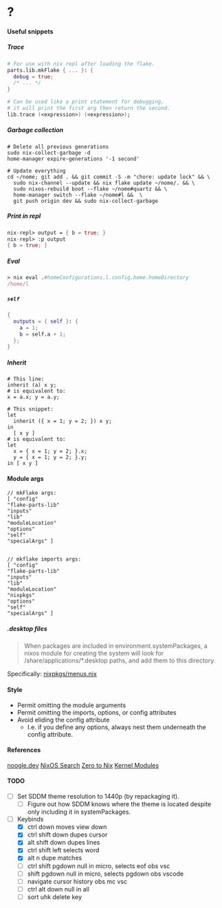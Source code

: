 # ?

#### Useful snippets

##### Trace

```nix
# For use with nix repl after loading the flake.
parts.lib.mkFlake { ... }: {
  debug = true;
  /* ... */
}

# Can be used like a print statement for debugging,
# it will print the first arg then return the second.
lib.trace (<expression>) (<expression>);
```

##### Garbage collection

```
# Delete all previous generations
sudo nix-collect-garbage -d
home-manager expire-generations '-1 second'

# Update everything
cd ~/nome; git add . && git commit -S -m "chore: update lock" && \
  sudo nix-channel --update && nix flake update ~/nome/. && \
  sudo nixos-rebuild boot --flake ~/nome#quartz && \
  home-manager switch --flake ~/nome#l &&  \
  git push origin dev && sudo nix-collect-garbage
```

##### Print in repl

```nix
nix-repl> output = { b = true; }
nix-repl> :p output
{ b = true; }
```

##### Eval

```nix
> nix eval .#homeConfigurations.l.config.home.homeDirectory
/home/l
```

##### `self`

```nix
{
  outputs = { self }: {
    a = 1;
    b = self.a + 1;
  };
}

```

##### Inherit

```
# This line:
inherit (a) x y;
# is equivalent to:
x = a.x; y = a.y;
```

```
# This snippet:
let
  inherit ({ x = 1; y = 2; }) x y;
in
  [ x y ]
# is equivalent to:
let
  x = { x = 1; y = 2; }.x;
  y = { x = 1; y = 2; }.y;
in [ x y ]
```

#### Module args

```
// mkFlake args:
[ "config"
"flake-parts-lib"
"inputs"
"lib"
"moduleLocation"
"options"
"self"
"specialArgs" ]


// mkflake imports args:
[ "config"
"flake-parts-lib"
"inputs"
"lib"
"moduleLocation"
"nixpkgs"
"options"
"self"
"specialArgs" ]
```

##### .desktop files

> When packages are included in environment.systemPackages, a nixos module for creating the system will look for <pkg>/share/applications/*.desktop paths, and add them to this directory.

Specifically: [nixpkgs/menus.nix](https://github.com/NixOS/nixpkgs/blob/7b2f9d4732d36d305d515f20c5caf7fe1961df80/nixos/modules/config/xdg/menus.nix)

#### Style

- Permit omitting the module arguments
- Permit omitting the imports, options, or config attributes
- Avoid eliding the config attribute
  - I.e. if you define any options, always nest them underneath the config attribute.

#### References

[noogle.dev](https://noogle.dev)
[NixOS Search](https://search.nixos.org/packages?channel=unstable)
[Zero to Nix](https://zero-to-nix.com)
[Kernel Modules](https://web.archive.org/web/20240129074852/https://gist.github.com/CMCDragonkai/810f78ee29c8fce916d072875f7e1751)

#### TODO

- [ ] Set SDDM theme resolution to 1440p (by repackaging it).
  - [ ] Figure out how SDDM knows where the theme is located despite only including it in systemPackages.
- [ ] Keybinds
  - [x] ctrl down moves view down
  - [x] ctrl shift down dupes cursor
  - [x] alt shift down dupes lines
  - [x] ctrl shift left selects word
  - [x] alt n dupe matches
  - [ ] ctrl shift pgdown null in micro, selects eof obs vsc
  - [ ] shift pgdown null in micro, selects pgdown obs vscode
  - [ ] navigate cursor history obs mc vsc
  - [ ] ctrl alt down null in all
  - [ ] sort uhk delete key
